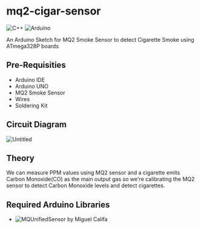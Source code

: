# mq2-cigar-sensor
![C++](https://img.shields.io/badge/c++-%2300599C.svg?style=for-the-badge&logo=c%2B%2B&logoColor=white)
![Arduino](https://img.shields.io/badge/-Arduino-00979D?style=for-the-badge&logo=Arduino&logoColor=white)

An Arduino Sketch for MQ2 Smoke Sensor to detect Cigarette Smoke using ATmega328P boards

## Pre-Requisities
- Arduino IDE
- Arduino UNO
- MQ2 Smoke Sensor
- Wires
- Soldering Kit

## Circuit Diagram
![Untitled](https://github.com/SpaciousCoder78/mq2-cigar-sensor/assets/88923986/83c0bd0a-ab0d-42c0-a4d0-b16bef363787)

## Theory
We can measure PPM values using MQ2 sensor and a cigarette emits Carbon Monoxide(CO) as the main output gas so we're calibrating the MQ2 sensor to detect Carbon Monoxide levels and detect cigarettes.

## Required Arduino Libraries
- ![MQUnifiedSensor](https://github.com/miguel5612/MQSensorsLib) by Miguel Califa 
